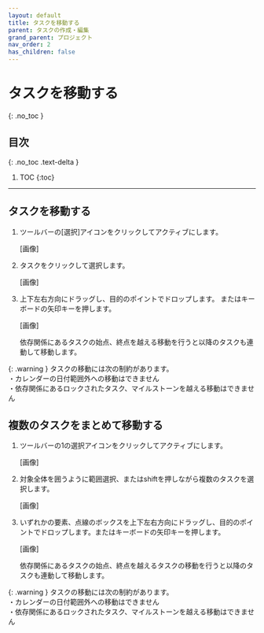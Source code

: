 ```yaml
---
layout: default
title: タスクを移動する
parent: タスクの作成・編集
grand_parent: プロジェクト
nav_order: 2
has_children: false
---
```


# タスクを移動する
{: .no_toc }

## 目次
{: .no_toc .text-delta }

1. TOC
{:toc}

---

## タスクを移動する

1. ツールバーの[選択]アイコンをクリックしてアクティブにします。

    [画像]

2. タスクをクリックして選択します。

    [画像]

3. 上下左右方向にドラッグし、目的のポイントでドロップします。
またはキーボードの矢印キーを押します。

    [画像]

    依存関係にあるタスクの始点、終点を越える移動を行うと以降のタスクも連動して移動します。
    

{: .warning }
タスクの移動には次の制約があります。  
・カレンダーの日付範囲外への移動はできません  
・依存関係にあるロックされたタスク、マイルストーンを越える移動はできません

## 複数のタスクをまとめて移動する

1. ツールバーの1の選択アイコンをクリックしてアクティブにします。

    [画像]

2. 対象全体を囲うように範囲選択、またはshiftを押しながら複数のタスクを選択します。

    [画像]
    
3. いずれかの要素、点線のボックスを上下左右方向にドラッグし、目的のポイントでドロップします。またはキーボードの矢印キーを押します。

    [画像]
    
    依存関係にあるタスクの始点、終点を越えるタスクの移動を行うと以降のタスクも連動して移動します。
    

{: .warning }
タスクの移動には次の制約があります。  
・カレンダーの日付範囲外への移動はできません  
・依存関係にあるロックされたタスク、マイルストーンを越える移動はできません